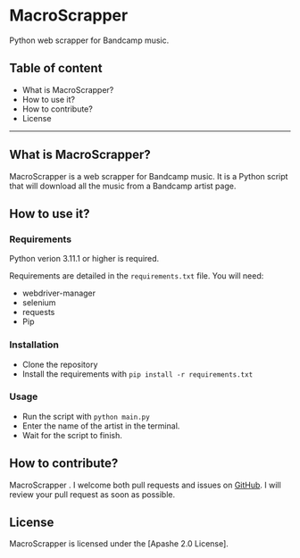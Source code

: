 # **MacroScrapper**

Python web scrapper for Bandcamp music.

## Table of content

* What is MacroScrapper?
* How to use it?
* How to contribute?
* License

---

## What is MacroScrapper?

MacroScrapper is a web scrapper for Bandcamp music. It is a Python script that will download all the music from a Bandcamp artist page.

## How to use it?

### Requirements

Python verion 3.11.1 or higher is required.

Requirements are detailed in the ``requirements.txt`` file. You will need:

* webdriver-manager
* selenium
* requests
* Pip

### Installation

* Clone the repository
* Install the requirements with `pip install -r requirements.txt`

### Usage

* Run the script with `python main.py`
* Enter the name of the artist in the terminal.
* Wait for the script to finish.

## How to contribute?

MacroScrapper . I welcome both pull requests and issues on [GitHub](https://github.com/LOISGALLAUD/MacroScrapper). I will review your pull request as soon as possible.

## License

MacroScrapper is licensed under the [Apashe 2.0 License].
